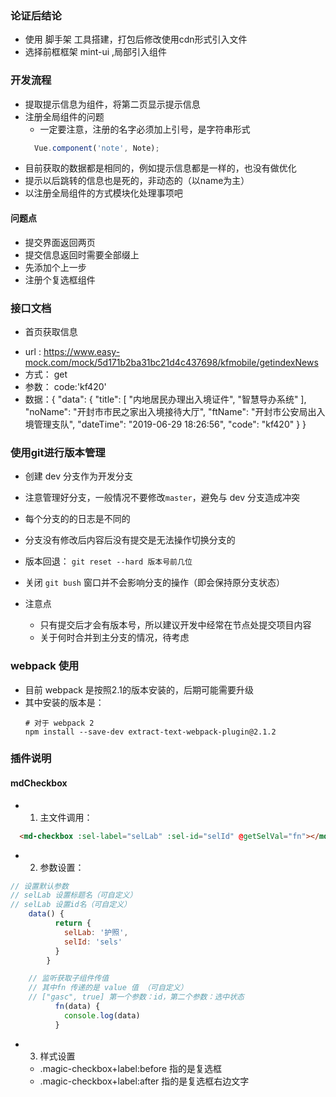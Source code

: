 ### 论证后结论
- 使用 脚手架 工具搭建，打包后修改使用cdn形式引入文件
- 选择前框框架 mint-ui ,局部引入组件

### 开发流程
- 提取提示信息为组件，将第二页显示提示信息
- 注册全局组件的问题
    + 一定要注意，注册的名字必须加上引号，是字符串形式
    ```javascript
      Vue.component('note', Note);
    ```
- 目前获取的数据都是相同的，例如提示信息都是一样的，也没有做优化
- 提示以后跳转的信息也是死的，非动态的（以name为主）
- 以注册全局组件的方式模块化处理事项吧

#### 问题点
- 提交界面返回两页
- 提交信息返回时需要全部缀上
- 先添加个上一步
- 注册个复选框组件




### 接口文档
- 首页获取信息
 + url :  https://www.easy-mock.com/mock/5d171b2ba31bc21d4c437698/kfmobile/getindexNews
 + 方式： get
 + 参数： code:'kf420'
 + 数据：{
        "data": {
          "title": [
            "内地居民办理出入境证件",
            "智慧导办系统"
          ],
          "noName": "开封市市民之家出入境接待大厅",
          "ftName": "开封市公安局出入境管理支队",
          "dateTime": "2019-06-29 18:26:56",
          "code": "kf420"
        }
      }
      
### 使用git进行版本管理
- 创建 dev 分支作为开发分支
- 注意管理好分支，一般情况不要修改`master`，避免与 dev 分支造成冲突
- 每个分支的的日志是不同的
- 分支没有修改后内容后没有提交是无法操作切换分支的
- 版本回退： `git reset --hard 版本号前几位`
- 关闭 `git bush` 窗口并不会影响分支的操作（即会保持原分支状态）

- 注意点
    + 只有提交后才会有版本号，所以建议开发中经常在节点处提交项目内容
    + 关于何时合并到主分支的情况，待考虑
    
    
### webpack 使用
- 目前 webpack 是按照2.1的版本安装的，后期可能需要升级
- 其中安装的版本是： 
    ```
    # 对于 webpack 2
    npm install --save-dev extract-text-webpack-plugin@2.1.2
    ```
    
    
### 插件说明
#### mdCheckbox
- 1. 主文件调用：
```html
  <md-checkbox :sel-label="selLab" :sel-id="selId" @getSelVal="fn"></md-checkbox> 
```   
- 2. 参数设置： 
```javascript
// 设置默认参数
// selLab 设置标题名（可自定义）
// selLab 设置id名（可自定义）
    data() {
          return {
            selLab: '护照',
            selId: 'sels'
          }
        }
```
```javascript
    // 监听获取子组件传值
    // 其中fn 传递的是 value 值 （可自定义）
    // ["gasc", true] 第一个参数：id，第二个参数：选中状态
          fn(data) {
            console.log(data)
          }
```
- 3. 样式设置
    + .magic-checkbox+label:before 指的是复选框
    + .magic-checkbox+label:after 指的是复选框右边文字